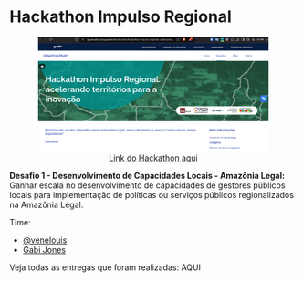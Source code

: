 # Hackathon Impulso Regional

<p align="center">
<img src="hackathon.png" alt="imagem do site" width="80%"></br>
  <a href="https://appdesafios.enap.gov.br/desafio/view/hackathon-impulso-regional:-acelerando-territorios-para-a-inovacao">Link do Hackathon aqui</a>
</p>
<p>
<b>Desafio 1 - Desenvolvimento de Capacidades Locais - Amazônia Legal:</b> Ganhar escala no desenvolvimento de capacidades de gestores públicos locais para implementação de políticas ou serviços públicos regionalizados na Amazônia Legal. </p>
Time: 
<ul>
  <li><a href="https://github.com/venelouis">@venelouis<a/></li>
  <li><a href="https://github.com/Gabi-7020">Gabi Jones</a></li>
</ul>
Veja todas as entregas que foram realizadas: <buttom type="button">AQUI</button>